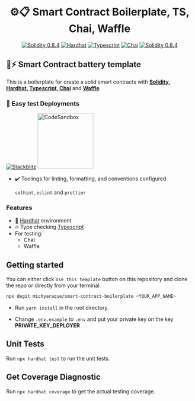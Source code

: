 <h1 align="center">
  ⚙️📋 Smart Contract Boilerplate, TS, Chai, Waffle
</h1>

<p align="center">
    <a href="#"><img src="https://img.shields.io/badge/Solidity-0.8.4-white.svg?labelColor=white&logoColor=363636&color=363636&style=flat&logo=solidity" alt="Solidity 0.8.4"/></a>
    <a href="#"><img src="https://img.shields.io/badge/Hardhat-white?style=flat" alt="Hardhat"/></a>
    <a href="#"><img src="https://img.shields.io/badge/TypeScript-007ACC?style=flat&logo=typescript&logoColor=white" alt="Typescriot"/></a>
    <a href="#"><img src="https://img.shields.io/badge/chai.js-323330?style=flat&logo=chai&logoColor=red" alt="Chai"/></a>
    <a href="#"><img src="https://img.shields.io/badge/Waffle-black.svg?color=brown&style=flat" alt="Solidity 0.8.4"/></a>
</p>

## 🔋⚡ Smart Contract battery template

This is a boilerplate for create a solid smart contracts with <b>[Solidity](https://solidity.readthedocs.io/), [Hardhat](https://hardhat.org/), [Typescript](https://typescript.com), [Chai](https://www.chaijs.com/)</b> and <b>[Waffle](https://ethereum-waffle.readthedocs.io/)</b>

### 🚀 Easy test Deployments

<p>
    <a href="https://stackblitz.com/github/michyaraque/smart-contract-boilerplate"><img src="https://developer.stackblitz.com/img/open_in_stackblitz.svg" alt="Stackblitz" /></a>
    <a href="https://codesandbox.io/s/github/michyaraque/smart-contract-boilerplate"><img src="https://codesandbox.io/static/img/play-codesandbox.svg" alt="CodeSandbox" width="150px"/></a>
</p>

- ✔️ Toolings for linting, formatting, and conventions configured

  `solhint`, `eslint` and `prettier`

### Features
- 👷 [Hardhat](https://hardhat.org/) environment
- 🔥 Type checking [Typescript](https://www.typescriptlang.org/)
- For testing:
    - Chai
    - Waffle

## Getting started
You can either click `Use this template` button on this repository and clone the repo or directly from your terminal:

```bash
npx degit michyaraque/smart-contract-boilerplate <YOUR_APP_NAME>
```

- Run `yarn install` in the root directory.

- Change `.env.example` to `.env` and put your private key on the key <b>PRIVATE_KEY_DEPLOYER</b>

## Unit Tests
Run `npx hardhat test` to run the unit tests.

## Get Coverage Diagnostic
Run `npx hardhat coverage` to get the actual testing coverage.
